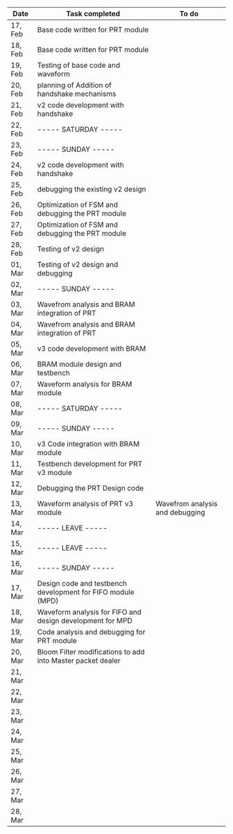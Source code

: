 

| Date     | Task completed                                                        | To do                          |
|----------|-----------------------------------------------------------------------|--------------------------------|
| 17, Feb  | Base code written for PRT module                                      |                                |
| 18, Feb  | Base code written for PRT module                                      |                                |
| 19, Feb  | Testing of base code and waveform                                     |                                |
| 20, Feb  | planning of Addition of handshake mechanisms                          |                                |
| 21, Feb  | v2 code development with handshake                                    |                                |
| 22, Feb  |  ----- SATURDAY -----                                                 |                                |
| 23, Feb  |  -----  SUNDAY  -----                                                 |                                |
| 24, Feb  | v2 code development with handshake                                    |                                |
| 25, Feb  | debugging the existing v2 design                                      |                                |
| 26, Feb  | Optimization of FSM and debugging the PRT module                      |                                |
| 27, Feb  | Optimization of FSM and debugging the PRT module                      |                                |
| 28, Feb  | Testing of v2 design                                                  |                                |
| 01, Mar  | Testing of v2 design and debugging                                    |                                |
| 02, Mar  | -----  SUNDAY  -----                                                  |                                |
| 03, Mar  | Wavefrom analysis and BRAM integration of PRT                         |                                |
| 04, Mar  | Wavefrom analysis and BRAM integration of PRT                         |                                |
| 05, Mar  | v3 code development with BRAM                                         |                                |
| 06, Mar  | BRAM module design and testbench                                      |                                |
| 07, Mar  | Waveform analysis for BRAM module                                     |                                |
| 08, Mar  | ----- SATURDAY -----                                                  |                                |
| 09, Mar  | -----  SUNDAY  -----                                                  |                                |
| 10, Mar  | v3 Code integration with BRAM module                                  |                                |
| 11, Mar  | Testbench development for PRT v3 module                               |                                |
| 12, Mar  | Debugging the PRT Design code                                         |                                |
| 13, Mar  | Waveform analysis of PRT v3 module                                    | Wavefrom analysis and debugging|
| 14, Mar  | ----- LEAVE -----                                                     |                                |
| 15, Mar  | ----- LEAVE -----                                                     |                                |
| 16, Mar  | ----- SUNDAY -----                                                    |                                |
| 17, Mar  | Design code and testbench development for FIFO module (MPD)           |                                |
| 18, Mar  | Waveform analysis for FIFO and design development for MPD             |                                |
| 19, Mar  | Code analysis and debugging for PRT module                            |                                |
| 20, Mar  | Bloom Filter modifications to add into Master packet dealer           |                                |
| 21, Mar  |                                                                       |                                |
| 22, Mar  |                                                                       |                                |
| 23, Mar  |                                                                       |                                |
| 24, Mar  |                                                                       |                                |
| 25, Mar  |                                                                       |                                |
| 26, Mar  |                                                                       |                                |
| 27, Mar  |                                                                       |                                |
| 28, Mar  |                                                                       |                                |

